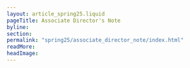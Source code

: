 ```yaml
---
layout: article_spring25.liquid
pageTitle: Associate Director's Note
byline: 
section: 
permalink: "spring25/associate_director_note/index.html"
readMore: 
headImage: 
---
```

<ilw-content width="page">


</ilw-content>
